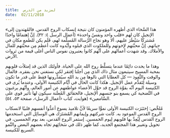 ```yaml
---
title:  لمزيد من الدرس
date:  02/11/2018
---
```


«هذا السَّخاء الذي أظهره المؤمنون كان نتيجة إنسكاب الروح القدس. فالمُهتدون إلى الإنجيل كان لهم «قلب واحد ونفسٌ واحدة» (أعمال الرسل ٤: ٣٢). إنَّ إهتمامًا واحدًا مُشتركًا سَيْطَرَ عليهم، ألا وهو نجاح الرِّسالة المُسلَّمة لهم، فَلَم يكن للطمع مكان في حياتهم. إنَّ محبَّتهم لإخوتهم وللملكوت الذي قبلوه وأيَّدوه كانت أعظم مِن محبَّتهم للمال والأملاك. وقد شهدت أعمالهم على أنَّهم كانوا يعتبرون نفوس الناس أغلى قيمة من ثروات الأرض.

وهذا ما يحدث دائِمًا عندما يتسلَّط روح الله على الحياة. فأولئك الذين قد إمتلأت قلوبهم بمحبة المسيح سيتبعون مثال ذاك الذي مِن أجلنا إفتقر لكي نستغني نحن بفقره. فالمال والوقت والنُّفوذ — كل العطايا التي نالوها مِن يد الله سيُقدِّرونها فقط على قدر ما تكون وسيلة لِتَقدُّم عمل الإنجيل. هكذا كانت الحال في أيَّام الكنيسة الأولى، وعندما يُرى في الكنيسة اليوم أنَّه بقوَّة الروح قد حوَّل الأعضاء عواطفهم عن أمور العالم، وأنَّهم يرغبون في التَّضحية كي يسمع بنو جنسهم الإنجيل، فالحقائق المُعلَنة سيكون لها تأثير قوي على السَّامعين» (هوايت، كتاب ‹أعمال الرسل›، صفحة ٥٣، ٥٤).

مُلخَّص: إختَبَرَت الكنيسة الأولى نموًّا سريعًا لأنَّ تلاميذ يسوع أعدُّوا أنفسهم قلبيًا لانسكاب الروح القدس الموعود به. كانت شركتهم وإيمانهم المُشتَرَك هي الوسائِل التي استخدمها الروح القدس لِيُعِدَّ بها قلوبهم لِيوم الخمسين. إستمر الروح القدس، بعد يوم الخمسين، في تحويل وتغيير هذا المجتمع الجديد، كما ظهر ذلك في سَخائِهم تجاه بعضهم البعض والنَّمو السريع للكنيسة.